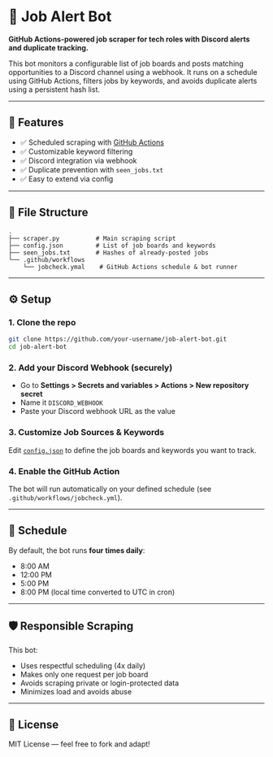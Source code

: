 # 📢 Job Alert Bot

**GitHub Actions-powered job scraper for tech roles with Discord alerts and duplicate tracking.**

This bot monitors a configurable list of job boards and posts matching opportunities to a Discord channel using a webhook. It runs on a schedule using GitHub Actions, filters jobs by keywords, and avoids duplicate alerts using a persistent hash list.

---

## 🚀 Features

- ✅ Scheduled scraping with [GitHub Actions](https://docs.github.com/en/actions)
- ✅ Customizable keyword filtering
- ✅ Discord integration via webhook
- ✅ Duplicate prevention with `seen_jobs.txt`
- ✅ Easy to extend via config

---

## 📁 File Structure

```
.
├── scraper.py          # Main scraping script
├── config.json         # List of job boards and keywords
├── seen_jobs.txt       # Hashes of already-posted jobs
└── .github/workflows
    └── jobcheck.ymal    # GitHub Actions schedule & bot runner
```

---

## ⚙️ Setup

### 1. Clone the repo

```bash
git clone https://github.com/your-username/job-alert-bot.git
cd job-alert-bot
```

### 2. Add your Discord Webhook (securely)

- Go to **Settings > Secrets and variables > Actions > New repository secret**
- Name it `DISCORD_WEBHOOK`
- Paste your Discord webhook URL as the value

### 3. Customize Job Sources & Keywords

Edit [`config.json`](./config.json) to define the job boards and keywords you want to track.

### 4. Enable the GitHub Action

The bot will run automatically on your defined schedule (see `.github/workflows/jobcheck.yml`).

---

## 📅 Schedule

By default, the bot runs **four times daily**:
- 8:00 AM
- 12:00 PM
- 5:00 PM
- 8:00 PM (local time converted to UTC in cron)

---

## 🛡️ Responsible Scraping

This bot:
- Uses respectful scheduling (4x daily)
- Makes only one request per job board
- Avoids scraping private or login-protected data
- Minimizes load and avoids abuse

---

## 📄 License

MIT License — feel free to fork and adapt!
